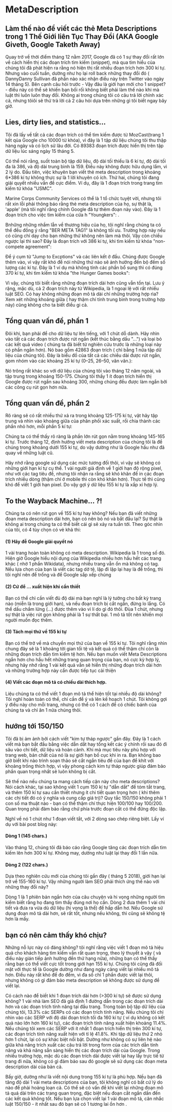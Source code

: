 # MetaDescription

## Làm thế nào để viết các thẻ Meta Descriptions trong 1 Thế Giới liên Tục Thay Đổi (AKA Google Giveth, Google Taketh Away)

Quay trở về thời điểm tháng 12 nằm 2017, Google đã có 1 sự thay đổi rất lớn về cách hiển thị các đoạn trích tìm kiếm (snippet), mà qua tìm hiểu của chúng tôi đã phát hiện ra rằng nó hiện thị rất nhiều đoạn trích hơn 300 kí tự. Nhưng vào cuối tuần, dường như họ lại roll back những thay đổi đó ( DannyDanny Sullivan đã phần nào xác nhận điều này trên Twitter vào ngày 14 tháng 5). Bên cạnh câu hỏi trước - Vậy đâu là giới hạn mới cho 1 snippet? - điều này có thể sẽ khiến bạn bối rối không biết phải làm thế nào khi mà luật thì luôn luôn thay đổi. Không ai trong chúng tôi có câu trả lời chính xác cả, nhưng tôiôi sẽ thử trả lời cả 2 câu hỏi dựa trên những gì tôi biết ngay bây giờ.

## Lies, dirty lies, and statistics...

Tôi đã lấy về tất cả các đoạn trích có thể tìm kiếm được từ MozCast(trang 1 kết qủa Google cho 10000 từ khóa), vì đây là 1 tập dữ liệu chúng tôi thu thập hàng ngày và có lịch sử lâu đời. Có 89383 đoạn trích được hiển thị trên tập dữ liệu lúc sáng ngày 15 tháng 5.

Có thể nói rằng, suốt toàn bộ tập dữ liệu, độ dài tối thiểu là 6 kí tự, độ dài tối đa là 386, và độ dài trung bình là 159. Điều này không được hữu dụng lắm, vì 2 lý do. Đầu tiên, việc khuyên bạn viết thẻ meta description trong khoảng 6*386 kí tự không thực sự là 1 lời khuyên có ích. Thứ hai,  chúng tôi đang giải quyết nhiều vấn đề cực điểm. Ví dụ, đây là 1 đoạn trích trong trang tìm kiếm từ khóa "USMC".

Marine Corps Community Services có thể là 1 tổ chức tuyệt vời, nhưng tôi rất xin lỗi phải thông báo rằng thẻ meta description của họ, sự thật là, 'apple' (mà tôi nghĩ rằng chính Google đã tự thêm đoạn này vào). Đây là 1 đoạn trích cho việc tìm kiểm của cửa h "Youngkers": .

Bnhững những nhầm lẫn về thương hiệu của họ, tôi nghĩ rằng chúng ta có thể đều đồng ý rằng "BER META TAG1" là không tối ưu. Trường hợp này nếu có cũng chỉ dạy cho bạn những thứ không nên làm mà thôi. Vậy còn chiều ngược lại thì sao? Đây là đoạn trích với 386 kí tự, khi tìm kiếm từ khóa "non-compete agreement":

Để ý cụm từ "Jump to Excptions" và các liên kết ở đầu. Chúng được Google thêm vào, vì vậy rất khó để nói những thứ nào sẽ ảnh hưởng đến bộ đếm số lượng các kí tự. Đây là 1 ví dụ mà không tính các phần bổ sung thì có đúng 370 kí tự, khi tìm kiếm từ khóa "the Hunger Games books":

Vì vậy, chúng tôi biết rằng những đoạn trích dài hơn cũng vẫn tồn tại. Lưu ý rặng, mặc dù, cả 2 đoạn trích này từ Wikipedia, là 1 ngoại lệ với rất nhiều luật SEO. Có hay không những đoạn mô tả dài chỉ những trường hợp rìa? Xem xét những khoảng giữa ( hay thậm chí tính trung bình trong trường hợp này) cũng không cho ta biết điều gi cả.

## Tổng quan vấn đề, phần 1
Đôi khi, bạn phải để cho dữ liệu tự lên tiếng, với 1 chút dỗ dành. Hãy nhìn vào tất cả các đoạn trích được rút ngắn (kết thúc bằng dấu "...") và loại bỏ các kết quả video ( chúng ta đã biết từ nghiên cứu trước là những loại này có phần ngắn hơn). Nó bao gồm 42863 đoạn trích ( chỉ bằng 1 nửa tập dữ liệu của chúng tôi). Đây là biểu đồ của tất cả các chiều dài được rút ngắn, gom nhóm vào các khoảng 25 kí tự (0–25, 26–50, vân vân.):

Nó trông rất khác so với dữ liệu của chúng tôi vào tháng 12 năm ngoài, và tập trung trong khoảng 150-175. Chúng tôi thấy 1 ít đoạn trích hiển thị Google được rút ngắn sau khoảng 300, những chúng đều được làm ngắn bởi các công cụ rút gọn hơn nữa.

##  Tổng quan vấn đề, phần 2
Rõ ràng sẽ có rất nhiều thứ xả ra trong khoảng 125-175 kí tự, vật hãy tập trung và nhìn vào khoảng giữa của phân phối xác suất, rồi chia thành các phần nhỏ hơn, mỗi phần 5 kí tự:

Chúng ta có thể thấy rõ ràng là phần lớn rút gọn nằm trong khoảng 145-165 kí tự. Trước tháng 12, định hướng viết meta description của chúng tôi là để chúng trong khoảng dưới 155 kí tự,  do vậy dường như là Google hầu như đã quay về những luật cũ.

Hãy nhớ rằng google sử dụng các mức tương đối thôi, vì vậy sẽ không có những giới hạn kí tự cụ thể. 1 vài người giả định về 1 giới hạn độ rộng pixel, như với các tag tiêu đề, nhưng tôi nhận ra rằng sẽ khó khăn để in các đoạn trích nhiều dòng (thậm chí ở mobile thì còn khó khăn hơn). Thực tế thì cũng khó để viết 1 giới hạn pixel. Do vậy gợi ý dữ liệu 155 kí tự là xấp xỉ hợp lý.

## To the Wayback Machine... ?!
Chúng ta có nên rút gọn về 155 kí tự hay không? Nếu bạn đã viết những đoạn meta description dài hơn, bạn có nên bỏ nó và bắt đầu lại? Sự thật là không ai trong chúng ta có thể biết cái gì sẽ xảy ra tuần tới. Theo góc nhìn của tôi, có 4 tùy chọn có vẻ khả thi:

#### (1) Hãy đễ Google giải quyết nó
1 vài trang hoàn toàn không có meta description. Wikipedia là 1 trong số đó. Hiện giờ Google hiểu nội dụng của Wikipedia nhiều hơn hầu hết các trang khác ( nhờ 1 phần Wikidata), nhưng nhiều trang vẫn ổn mà không có tag. Nếu lựa chọn của bạn là viết các tag dở tệ, lặp đi lặp lại hay là để trống, thì tôi nghĩ nên để trống và để Google sắp xếp chúng

#### (2) Cứ để ... xuất hiện khi cần thiết
Bạn có thể chỉ cần viết đủ độ dài mà bạn nghĩ là lý tưởng cho bất kỳ trang nào (miễn là trong giới hạn), và nếu đoạn trích bị cắt ngắn, đừng lo lắng. Có thể dấu chẩm lửng (...)  được thêm vào vì lí do gì đó thôi. Đùa 1 chút, nhưng sự thật là việc rút gọn không phải là 1 sự thất bại. 1 mô tả tốt nên khiến mọi người muốn đọc thêm.

#### (3) Tách mọi thứ về 155 kí tự
Bạn có thể trở về mà chuyển mọi thứ của bạn về 155 kí tự. Tôi nghĩ rằng nhìn chung đây sẽ là  1 khoảng tời gian tồi tệ và kết quả có thể thậm chí còn là những đoạn trích dẫn tìm kiếm tệ hơn. Nếu bạn muốn viết Meta Descriptions ngắn hơn cho hầu hết những trang quan trọng của bạn, nó cực kỳ hợp lý, nhưng hãy nhớ rằng 1 vài kết quả vẫn sẽ hiển thị những đoạn trích dài hơn và những trường hợp này cẩn được tiếp tục cải thiện

#### (4) Viết các đoạn mô tả có chiều dài thích hợp.
Liệu chúng ta có thể viết 1 đoạn mô tả thể hiện tốt tại nhiều độ dài không?Tôi nghĩ hoàn toàn có thể, chỉ cần để ý và lên kế hoạch 1 chút. Tôi không gợi ý điều này cho mỗi trang, nhưng có thể có 1 cách để có chiếc bánh của chúng ta và chỉ ăn 1 nửa chúng thôi.

## hướng tới 150/150
Tôi đã bị ảm ảnh bởi cách viết "kim tự tháp ngược" gần đây. Đây là 1 cách viết mà bạn bắt đầu bằng việc dẫn dắt hay tổng kết các ý chính rồi sau đó đi sâu vào chi tiết, dữ liệu và hoàn cảnh. Khi mà mục tiêu này phù hợp với trang web, bản chất của nó là sự giới hạn bố cục khi in ra. Bạn không bao giờ biết khi nào trình soạn thảo sẽ cắt ngắn tiêu đề của bạn để khít với khoảng trống thích hợp, vì vậy phong cách kim tự tháp ngược giúp đảm bảo phần quan trọng nhất sẽ luôn không bị cắt.

Sẽ thế nào nếu chúng ta mang cách tiếp cận này cho meta descriptions? Nói cách khác, tại sao không viết 1 cụm 150 kí tự "dẫn dắt" để tóm tắt trang, và thêm 150 kí tự sau cần thiết nhưng ít chi tiết quan trọng hơn ( khi thêm các chi tiết đó có ý nghĩa và cung cấp giá trị)? Quy tắc 150/150 không phải 1 con số ma thuật nào - bạn có thể thậm chí thực hiện 100/100 hay 100/200. Quan trọng phải đảm bảo rằng chứ phía trước đoạn cắt có thể đứng độc lập.

Nghĩ về nó 1 chút như 1 đoạn viết tắt, với 2 dòng sao chép riêng biệt. Lấy ví dụ với bài post blog này:

#### Dòng 1 (145 chars.)
Vào tháng 12, chúng tôi đã báo cáo rằng Google tăng các đoạn trích dẫn tìm kiếm lên hơn 300 kí tự. Không may, dường như luật lại thay đổi 1 lần nữa.

#### Dòng 2 (122 chars.)

Dựa theo nghiên cứu mới của chúng tôi gần đây ( tháng 5 2018), giới hạn lại trở về 155-160 kí tự. Vậy những người làm SEO phải thích ứng thế nào với những thay đổi này?

Dòng 1 là 1 phiên bản ngắn hơn của câu chuyện và hi vọng những người tìm kiếm biết rằng họ đang tìm thấy đúng nơi họ cần. Dòng 2 đưa thêm 1 vài chi tiết và đưa ra vừa dủ dữ liệu (hi vọng là thế) để hấp dẫn hơ. Nếu Google sử dụng đoạn mô tả dài hơn, sẽ rất tốt, nhưng nếu không, thì cũng sẽ không tệ hơn là mấy.

## bạn có nên cảm thấy khó chịu?
Những nỗ lực này có đáng không? tôi nghĩ rằng việc viết 1 đoạn mô tả hiệu quả cho khách hàng tìm kiếm vẫn rất quan trọng, theo lý thuyết à vậy ( và điều này gián tiếp ảnh hưởng đến thứ hạng nữa), những bạn có thể thấy rằng bạn có thể viết cực tốt trong giới hạn 155 kí tự. Chúng tôi cũng đã đối mặt với thực tế là Google dường như đang ngày càng viết lại nhiều mô tả hơn. Điều này rất khó để đo đếm, vì đa số chỉ 1 phần được viết lại thôi, nhưng không có gì đảm bảo meta description sẽ không được sử dụng để viết lại.

Có cách nào để biết khi 1 đoạn trích dài hơn (>300 kí tự) sẽ được sử dụng không? 1 vài nhà làm SEO đã giả định 1 đường dẫn trong các đoạn trích dài hơn và các đoạn trích tính năng tại đầu trang. Trong toàn bộ tập dữ liệu của chúng tôi, 13.3% các SERPs có các đoạn trích tính năng. Nếu chúng tôi chỉ nhìn vào các SERP với độ dài đoạn trích tối đa 160 kí tự ( ví dụ không có kết quả nào lớn hơn 160 kí tự), các đoạn trích tính năng  xuất hiện khoảng 11.4%. Nếu chúng tôi xem các SERP với ít nhất 1 đoạn trích hiển thị trên 300 kí tự, các đoạn trích tính năng xuất hiện với tỉ lệ 41.8%. Khi tập dữ liệu thứ 2 nhỏ hơn 1 chút, lại có sự khác biệt nổi bật. Dường như không có sự liên hệ nào giữa khả năng trích xuất các câu trả lời trong form của các trích dẫn tính năng và khả năng sẵn sàng hiển thị các đoạn trích dài của Google. Trong nhiều trường hợp, mặc dù các đoạn trích dài được viết lại  hay lấy trực tiế từ trang đi nữa, không có gì đảm bảo sau đó google sẽ sử dụng các đoạn meta description dài của bản cả.

Bấy giờ, dường như là viết nội dung trong 155 kí tự là phù hợp. Nếu bạn đã tăng độ dài 1 vài  meta descriptions của bạn, tôi không nghĩ có bất cứ lý do nào để phải hoảng loạn cả. Có thể sẽ có vấn đề khi viết lại những đoạn mô tả quá dài trên các trang quan trọng, đặc biệt nếu đoạn cắt ngắn dấn đến các kết quả không tốt. Nếu bạn lựa chọn viết lại 1 vài đoạn mô tả, cân nhắc luật 150/150 - ít nhất sau đó bạn sẽ có 1 tương lai ổn hơn .  
